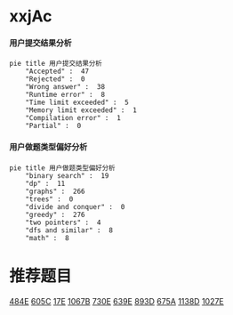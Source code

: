 # xxjAc

<!-- tabs:start -->



#### **用户提交结果分析**

```mermaid
pie title 用户提交结果分析
    "Accepted" :  47
    "Rejected" :  0
    "Wrong answer" :  38
    "Runtime error" :  8
    "Time limit exceeded" :  5
    "Memory limit exceeded" :  1
    "Compilation error" :  1
    "Partial" :  0
```

#### **用户做题类型偏好分析**

```mermaid
pie title 用户做题类型偏好分析
    "binary search" :  19
    "dp" :  11
    "graphs" :  266
    "trees" :  0
    "divide and conquer" :  0
    "greedy" :  276
    "two pointers" :  4
    "dfs and similar" :  8
    "math" :  8
```



<!-- tabs:end -->
# 推荐题目
[484E](https://codeforces.com/contest/484/problem/E)
[605C](https://codeforces.com/contest/605/problem/C)
[17E](https://codeforces.com/contest/17/problem/E)
[1067B](https://codeforces.com/contest/1067/problem/B)
[730E](https://codeforces.com/contest/730/problem/E)
[639E](https://codeforces.com/contest/639/problem/E)
[893D](https://codeforces.com/contest/893/problem/D)
[675A](https://codeforces.com/contest/675/problem/A)
[1138D](https://codeforces.com/contest/1138/problem/D)
[1027E](https://codeforces.com/contest/1027/problem/E)
